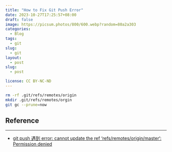 ```yaml
---
title: "How to Fix Git Push Error"
date: 2023-10-27T17:25:57+08:00
draft: false
image: https://picsum.photos/800/600.webp?random=80a2a303
categories:
  - Blog
tags:
  - git
slug:
  - git
layout: 
  - post
slug: 
  - post

license: CC BY-NC-ND
---
```

```bash
rm -rf .git/refs/remotes/origin
mkdir .git/refs/remotes/orgin
git gc --prune=now
```
## Reference
---
  - [git push 遇到 error: cannot update the ref ‘refs/remotes/origin/master‘: Permission denied](https://blog.csdn.net/weixin_43979544/article/details/121696000)